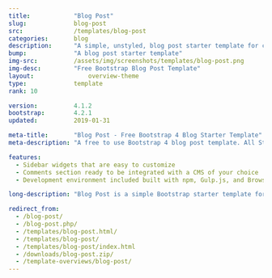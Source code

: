 ```yaml
---
title:            "Blog Post"
slug:             blog-post
src:              /templates/blog-post
categories:       blog
description:      "A simple, unstyled, blog post starter template for creating Bootstrap 4 blog posts"
bump:             "A blog post starter template"
img-src:          /assets/img/screenshots/templates/blog-post.png
img-desc:         "Free Bootstrap Blog Post Template"
layout:		    	  overview-theme
type:             template
rank: 10

version:          4.1.2
bootstrap:        4.2.1
updated:          2019-01-31

meta-title:       "Blog Post - Free Bootstrap 4 Blog Starter Template"
meta-description: "A free to use Bootstrap 4 blog post template. All Start Bootstrap templates are free to use and open source."

features:
  - Sidebar widgets that are easy to customize
  - Comments section ready to be integrated with a CMS of your choice
  - Development environment included built with npm, Gulp.js, and Browsersync

long-description: "Blog Post is a simple Bootstrap starter template for creating blog posts within a Bootstrap built blog website."

redirect_from:
  - /blog-post/
  - /blog-post.php/
  - /templates/blog-post.html/
  - /templates/blog-post/
  - /templates/blog-post/index.html
  - /downloads/blog-post.zip/
  - /template-overviews/blog-post/
---
```


